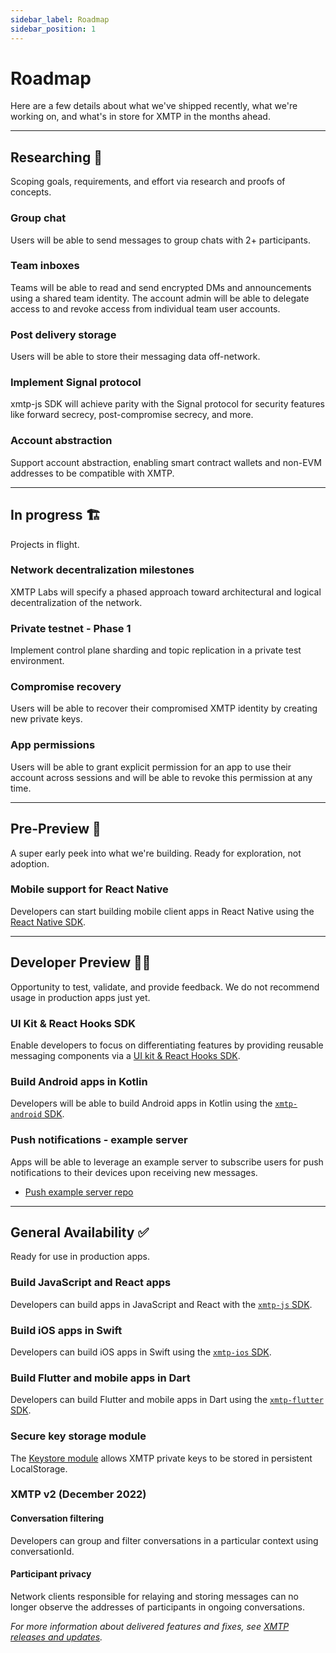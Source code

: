 ```yaml
---
sidebar_label: Roadmap
sidebar_position: 1
---
```


# Roadmap

Here are a few details about what we've shipped recently, what we're working on, and what's in store for XMTP in the months ahead.

---

## Researching 🔬

Scoping goals, requirements, and effort via research and proofs of concepts.

### Group chat

Users will be able to send messages to group chats with 2+ participants.

### Team inboxes

Teams will be able to read and send encrypted DMs and announcements using a shared team identity. The account admin will be able to delegate access to and revoke access from individual team user accounts.

### Post delivery storage

Users will be able to store their messaging data off-network.

### Implement Signal protocol

xmtp-js SDK will achieve parity with the Signal protocol for security features like forward secrecy, post-compromise secrecy, and more.

### Account abstraction

Support account abstraction, enabling smart contract wallets and non-EVM addresses to be compatible with XMTP.

---

## In progress 🏗️

Projects in flight.

### Network decentralization milestones

XMTP Labs will specify a phased approach toward architectural and logical decentralization of the network.

### Private testnet - Phase 1

Implement control plane sharding and topic replication in a private test environment.

### Compromise recovery

Users will be able to recover their compromised XMTP identity by creating new private keys.

### App permissions

Users will be able to grant explicit permission for an app to use their account across sessions and will be able to revoke this permission at any time.

---

## Pre-Preview 👀

A super early peek into what we're building. Ready for exploration, not adoption.

### Mobile support for React Native

Developers can start building mobile client apps in React Native using the [React Native SDK](https://github.com/xmtp/xmtp-react-native).

---

## Developer Preview 🧑‍💻

Opportunity to test, validate, and provide feedback. We do not recommend usage in production apps just yet.

### UI Kit & React Hooks SDK

Enable developers to focus on differentiating features by providing reusable messaging components via a [UI kit & React Hooks SDK](https://github.com/xmtp/xmtp-web/tree/main/packages/react-sdk).

### Build Android apps in Kotlin

Developers will be able to build Android apps in Kotlin using the [`xmtp-android` SDK](https://github.com/xmtp/xmtp-android).

### Push notifications - example server

Apps will be able to leverage an example server to subscribe users for push notifications to their devices upon receiving new messages.

- [Push example server repo](https://github.com/xmtp/example-notification-server-go)

---

## General Availability ✅

Ready for use in production apps.

### Build JavaScript and React apps

Developers can build apps in JavaScript and React with the [`xmtp-js` SDK](/docs/client-sdk/javascript/tutorials/quickstart).

### Build iOS apps in Swift

Developers can build iOS apps in Swift using the [`xmtp-ios` SDK](/docs/client-sdk/swift/tutorials/quickstart).

### Build Flutter and mobile apps in Dart

Developers can build Flutter and mobile apps in Dart using the [`xmtp-flutter` SDK](/docs/client-sdk/dart/tutorials/quickstart).

### Secure key storage module
 
The [Keystore module](https://github.com/xmtp/xmtp-js/releases/tag/v8.0.0) allows XMTP private keys to be stored in persistent LocalStorage.

### XMTP v2 (December 2022)

#### Conversation filtering

Developers can group and filter conversations in a particular context using conversationId.

#### Participant privacy

Network clients responsible for relaying and storing messages can no longer observe the addresses of participants in ongoing conversations.

_For more information about delivered features and fixes, see [XMTP releases and updates](/docs/dev-concepts/xmtp-releases)._

<!--
## Researching

Read the [XMTP litepaper]() to learn about key concepts on XMTP's research roadmap.
-->
